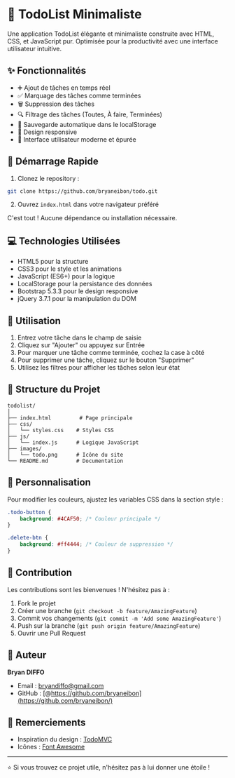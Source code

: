 # 📝 TodoList Minimaliste
Une application TodoList élégante et minimaliste construite avec HTML, CSS, et JavaScript pur. Optimisée pour la productivité avec une interface utilisateur intuitive.

## ✨ Fonctionnalités

- ➕ Ajout de tâches en temps réel
- ✅ Marquage des tâches comme terminées
- 🗑️ Suppression des tâches
- 🔍 Filtrage des tâches (Toutes, À faire, Terminées)
- 💾 Sauvegarde automatique dans le localStorage
- 📱 Design responsive
- 🎨 Interface utilisateur moderne et épurée

## 🚀 Démarrage Rapide
1. Clonez le repository :
```bash
git clone https://github.com/bryaneibon/todo.git
```

2. Ouvrez `index.html` dans votre navigateur préféré

C'est tout ! Aucune dépendance ou installation nécessaire.

## 💻 Technologies Utilisées

- HTML5 pour la structure
- CSS3 pour le style et les animations
- JavaScript (ES6+) pour la logique
- LocalStorage pour la persistance des données
- Bootstrap 5.3.3 pour le design responsive
- jQuery 3.7.1 pour la manipulation du DOM

## 🎯 Utilisation

1. Entrez votre tâche dans le champ de saisie
2. Cliquez sur "Ajouter" ou appuyez sur Entrée
3. Pour marquer une tâche comme terminée, cochez la case à côté
4. Pour supprimer une tâche, cliquez sur le bouton "Supprimer"
5. Utilisez les filtres pour afficher les tâches selon leur état

## 🎨 Structure du Projet

```
todolist/
│
├── index.html         # Page principale
├── css/
│   └── styles.css    # Styles CSS
├── js/
│   └── index.js      # Logique JavaScript
├── images/
│   └── todo.png      # Icône du site
└── README.md         # Documentation
```

## 🔧 Personnalisation

Pour modifier les couleurs, ajustez les variables CSS dans la section style :

```css
.todo-button {
    background: #4CAF50; /* Couleur principale */
}

.delete-btn {
    background: #ff4444; /* Couleur de suppression */
}
```

## 🤝 Contribution

Les contributions sont les bienvenues ! N'hésitez pas à :

1. Fork le projet
2. Créer une branche (`git checkout -b feature/AmazingFeature`)
3. Commit vos changements (`git commit -m 'Add some AmazingFeature'`)
4. Push sur la branche (`git push origin feature/AmazingFeature`)
5. Ouvrir une Pull Request

## 👤 Auteur

**Bryan DIFFO**
- Email : [bryandiffo@gmail.com](mailto:bryandiffo@gmail.com)
- GitHub : [@https://github.com/bryaneibon](https://github.com/bryaneibon/)

## 🌟 Remerciements

- Inspiration du design : [TodoMVC](http://todomvc.com/)
- Icônes : [Font Awesome](https://fontawesome.com/)

---
⭐️ Si vous trouvez ce projet utile, n'hésitez pas à lui donner une étoile !